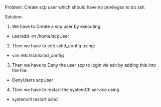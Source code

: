 Problem: Create scp user which should have no privileges to do ssh.

Solution:

1) We have to Create a scp user by executing:
  - useradd -m /home/scpUser  
2) Then we have to edit sshd_config using: 
  - vim /etc/ssh/sshd_config
3) Then we have to Deny the user scp to login via ssh by adding this into the file:
  - DenyUsers scpUser
4) Then we have to restart the systemCtl service using
  - systemctl restart sshd